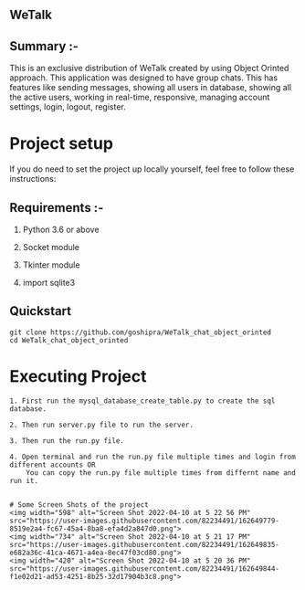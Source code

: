 ## WeTalk


## Summary :-

This is an exclusive distribution of WeTalk created by using Object Orinted approach. This application was designed to have group chats. This has features like sending messages, showing all users in database, showing all the active users, working in real-time, responsive, managing account settings, login, logout, register.

# Project setup

If you do need to set the project up locally yourself, feel free to follow these instructions:

## Requirements :- 

1. Python 3.6 or above

2. Socket module

3. Tkinter module

4. import sqlite3


##  Quickstart
```
git clone https://github.com/goshipra/WeTalk_chat_object_orinted
cd WeTalk_chat_object_orinted
```

# Executing Project  
```
1. First run the mysql_database_create_table.py to create the sql database.

2. Then run server.py file to run the server.

3. Then run the run.py file.

4. Open terminal and run the run.py file multiple times and login from different accounts OR
    You can copy the run.py file multiple times from differnt name and run it.


# Some Screen Shots of the project
<img width="598" alt="Screen Shot 2022-04-10 at 5 22 56 PM" src="https://user-images.githubusercontent.com/82234491/162649779-8519e2a4-fc67-45a4-8ba8-efa4d2a847d0.png">
<img width="734" alt="Screen Shot 2022-04-10 at 5 21 17 PM" src="https://user-images.githubusercontent.com/82234491/162649835-e682a36c-41ca-4671-a4ea-8ec47f03cd80.png">
<img width="420" alt="Screen Shot 2022-04-10 at 5 20 36 PM" src="https://user-images.githubusercontent.com/82234491/162649844-f1e02d21-ad53-4251-8b25-32d17904b3c8.png">








